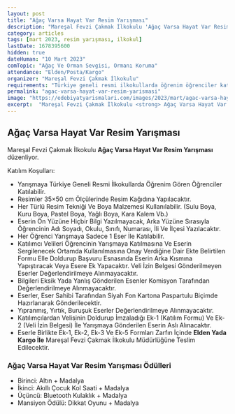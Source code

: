 ```yaml
---
layout: post
title: "Ağaç Varsa Hayat Var Resim Yarışması"
description: "Mareşal Fevzi Çakmak İlkokulu 'Ağaç Varsa Hayat Var Resim Yarışması' düzenliyor."
category: articles
tags: [mart 2023, resim yarışması, ilkokul]
lastDate: 1678395600
hidden: true
dateHuman: "10 Mart 2023"
comTopic: "Ağaç Ve Orman Sevgisi, Ormanı Koruma"
attendance: "Elden/Posta/Kargo"
organizer: "Mareşal Fevzi Çakmak İlkokulu"
requirements: "Türkiye geneli resmi ilkokullarda öğrenim öğrenciler katılabilir."
permalink: "agac-varsa-hayat-var-resim-yarismasi"
image: "https://edebiyatyarismalari.com/images/2023/mart/agac-varsa-hayat-var-resim-yarismasi.jpg"
excerpt:  "Mareşal Fevzi Çakmak İlkokulu <strong> Ağaç Varsa Hayat Var Resim Yarışması </strong> düzenliyor."
---
```


## Ağaç Varsa Hayat Var Resim Yarışması
Mareşal Fevzi Çakmak İlkokulu **Ağaç Varsa Hayat Var Resim Yarışması** düzenliyor.  

Katılım Koşulları:
- Yarışmaya Türkiye Geneli Resmi İlkokullarda Öğrenim Gören Öğrenciler Katılabilir.
- Resimler 35×50 cm Ölçülerinde Resim Kağıdına Yapılacaktır.
- Her Türlü Resim Tekniği Ve Boya Malzemesi Kullanılabilir. (Sulu Boya, Kuru Boya, Pastel Boya, Yağlı Boya, Kara Kalem Vb.)
- Eserin Ön Yüzüne Hiçbir Bilgi Yazılmayacak, Arka Yüzüne Sırasıyla Öğrencinin Adı Soyadı, Okulu, Sınıfı, Numarası, İli Ve İlçesi Yazılacaktır.
- Her Öğrenci Yarışmaya Sadece 1 Eser İle Katılabilir.
- Katılımcı Velileri Öğrencinin Yarışmaya Katılmasına Ve Eserin Sergilenecek Ortamda Kullanılmasına Onay Verdiğine Dair Ekte Belirtilen Formu Elle Doldurup Başvuru Esnasında Eserin Arka Kısmına Yapıştıracak Veya Esere Ek Yapacaktır. Veli İzin Belgesi Gönderilmeyen Eserler Değerlendirilmeye Alınmayacaktır.
- Bilgileri Eksik Yada Yanlış Gönderilen Esenler Komisyon Tarafından Değerlendirilmeye Alınmayacaktır.
- Eserler, Eser Sahibi Tarafından Siyah Fon Kartona Paspartulu Biçimde Hazırlanarak Gönderilecektir.
- Yıpranmış, Yırtık, Buruşuk Eserler Değerlendirilmeye Alınmayacaktır.
- Katılımcılardan Velisinin Doldurup İmzaladığı Ek-1 (Katılım Formu) Ve Ek-2 (Veli İzin Belgesi) İle Yarışmaya Gönderilen Eserin Aslı Alınacaktır.
- Eserle Birlikte Ek-1, Ek-2, Ek-3 Ve Ek-5 Formları Zarfın İçinde **Elden Yada Kargo İle** Mareşal Fevzi Çakmak İlkokulu Müdürlüğüne Teslim Edilecektir.


### Ağaç Varsa Hayat Var Resim Yarışması Ödülleri
- Birinci: Altın + Madalya
- İkinci: Akıllı Çocuk Kol Saati + Madalya
- Üçüncü: Bluetooth Kulaklık + Madalya
- Mansiyon Ödülü: Dikkat Oyunu + Madalya